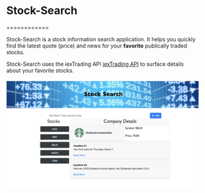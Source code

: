 # Stock-Search
============

Stock-Search is a stock information search application.  It helps you quickly find the latest quote (price) and news for your **favorite** publically traded stocks. 

Stock-Search uses the iexTrading API [iexTrading API](https://iextrading.com/developer/docs/#stocks) to surface details about your favorite stocks.

![Screenshot](ssearch.jpg)




